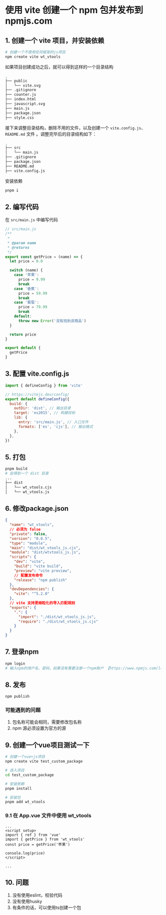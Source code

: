 # 使用 vite 创建一个 npm 包并发布到 npmjs.com

## 1. 创建一个 vite 项目，并安装依赖
```bash
# 创建一个不使用任何框架的js项目
npm create vite wt_vtools
```
如果项目创建成功之后，就可以得到这样的一个目录结构
```bash
.
├── public
│   └── vite.svg
├── .gitignore
├── counter.js
├── index.html
├── javascript.svg
├── main.js
├── package.json
├── style.css
```
接下来调整目录结构，删除不用的文件，以及创建一个 `vite.config.js`、`README.md` 文件 。调整完毕后的目录结构如下：
```bash
.
├── src
│   └── main.js
├── .gitignore
├── package.json
├── README.md
├── vite.config.js
```
安装依赖
```bash
pnpm i
```

## 2. 编写代码
在 `src/main.js` 中编写代码
```js
// src/main.js
/**
 *
 * @param name
 * @returns
 */
export const getPrice = (name) => {
  let price = 0.0

  switch (name) {
    case '苹果':
      price = 9.99
      break
    case '香蕉':
      price = 59.99
      break
    case '葡萄':
      price = 79.99
      break
    default:
      throw new Error('没有找到该商品')
  }

  return price
}

export default {
  getPrice
}
```

## 3. 配置 vite.config.js
```js
import { defineConfig } from 'vite'

// https://vitejs.dev/config/
export default defineConfig({
  build: {
    outDir: 'dist', // 输出目录
    target: 'es2015', // 构建目标
    lib: {
      entry: 'src/main.js', // 入口文件
      formats: ['es', 'cjs'], // 输出格式
    },
  },
})
```

## 5. 打包

```bash
pnpm build
# 会得到一个 dist 目录
...
├── dist
│   └── wt_vtools.cjs
│   └── wt_vtools.js
```
## 6. 修改package.json
```json
{
  "name": "wt_vtools",
  // 必须为 false
  "private": false,
  "version": "0.0.5",
  "type": "module",
  "main": "dist/wt_vtools_js.cjs",
  "module": "dist/wtvtools_js.js",
  "scripts": {
    "dev": "vite",
    "build": "vite build",
    "preview": "vite preview",
    // 配置发布命令
    "release": "npm publish"
  },
  "devDependencies": {
    "vite": "^5.2.0"
  },
  // vite 支持更细粒化的导入匹配规则
  "exports": {
    ".": {
      "import": "./dist/wt_vtools_js.js",
      "require": "./dist/wt_vtools_js.cjs"
    }
  }
}

```
## 7. 登录npm
```bash
npm login
# 输入npm的用户名、密码，如果没有需要注册一个npm账户 【https://www.npmjs.com/login】
```

## 8. 发布
```bash
npm publish
```
### 可能遇到的问题
1. 包名称可能会相同，需要修改包名称
2. npm 源必须设置为官方的源


## 9. 创建一个vue项目测试一下
```bash
# 创建一个vue+js项目
npm create vite test_custom_package

# 进入项目
cd test_custom_package

# 安装依赖
pnpm install

# 安装包
pnpm add wt_vtools

```

### 9.1 在 App.vue 文件中使用 wt_vtools
```vue
...
<script setup>
import { ref } from 'vue'
import { getPrice } from 'wt_vtools'
const price = getPrice('苹果')

console.log(price)
</script>

...
```
## 10. 问题
1. 没有使用eslint，校验代码
2. 没有使用husky
3. 有条件的话，可以使用ts创建一个包